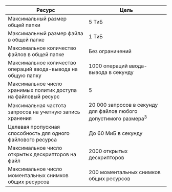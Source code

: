 | Ресурс | Цель |
|----------|---------------|
| Максимальный размер общей папки | 5 ТиБ |
| Максимальный размер файла в общей папке | 1 ТиБ |
| Максимальное количество файлов в общей папке | Без ограничений |
| Максимальное количество операций ввода-вывода на общую папку | 1000 операций ввода-вывода в секунду |
| Максимальное число хранимых политик доступа на файловый ресурс | 5 |
| Максимальная частота запросов на учетную запись хранения | 20 000 запросов в секунду для файлов любого допустимого размера<sup>3</sup> |
| Целевая пропускная способность для одного файлового ресурса | До 60 МиБ в секунду |
| Максимальное число открытых дескрипторов на файл | 2000 открытых дескрипторов |
| Максимальное число моментальных снимков общих ресурсов | 200 моментальных снимков общих ресурсов |